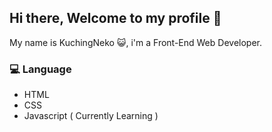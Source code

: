 
## Hi there, Welcome to my profile 👋

My name is KuchingNeko 😺, i'm a Front-End Web Developer.

### 💻 Language
+ HTML
+ CSS
+ Javascript ( Currently Learning )
